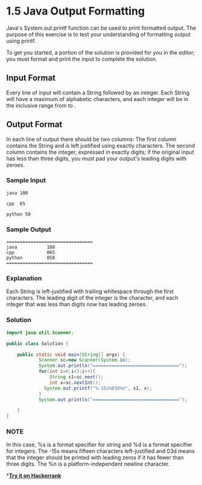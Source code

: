 # 1.5 Java Output Formatting

Java's System.out.printf function can be used to print formatted output. The purpose of this exercise is to test your understanding of formatting output using printf.

To get you started, a portion of the solution is provided for you in the editor; you must format and print the input to complete the solution.

## Input Format

Every line of input will contain a String followed by an integer.
Each String will have a maximum of  alphabetic characters, and each integer will be in the inclusive range from  to .

## Output Format

In each line of output there should be two columns:
The first column contains the String and is left justified using exactly  characters.
The second column contains the integer, expressed in exactly  digits; if the original input has less than three digits, you must pad your output's leading digits with zeroes.

### Sample Input
```
java 100
 
cpp  65
 
python 50
```

### Sample Output
```
================================
java           100 
cpp            065 
python         050 
================================
```

### Explanation

Each String is left-justified with trailing whitespace through the first  characters. The leading digit of the integer is the  character, and each integer that was less than  digits now has leading zeroes.

### Solution
```java
import java.util.Scanner;

public class Solution {

    public static void main(String[] args) {
            Scanner sc=new Scanner(System.in);
            System.out.println("================================");
            for(int i=0;i<3;i++){
                String s1=sc.next();
                int x=sc.nextInt();
              System.out.printf("%-15s%03d%n", s1, x);
            }
            System.out.println("================================");

    }
}
```
### NOTE
In this case, %s is a format specifier for string and %d is a format specifier for integers. 
The -15s means fifteen characters left-justified and 03d means that the integer should be printed with leading zeros if it has fewer than three digits. The %n is a platform-independent newline character.

***[Try it on Hackerrank](https://www.hackerrank.com/challenges/java-output-formatting/problem?isFullScreen=true)**
